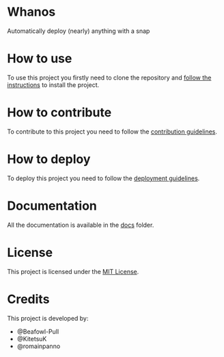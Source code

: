# Whanos
Automatically deploy (nearly) anything with a snap

# How to use
To use this project you firstly need to clone the repository and [follow the instructions](./docs/INSTALL.md) to install the project.

# How to contribute
To contribute to this project you need to follow the [contribution guidelines](./docs/CONTRIBUTING.md).

# How to deploy
To deploy this project you need to follow the [deployment guidelines](./docs/DEPLOYMENT.md).

# Documentation
All the documentation is available in the [docs](./docs) folder.

# License
This project is licensed under the [MIT License](./LICENSE).

# Credits
This project is developed by:
- @Beafowl-Pull
- @KitetsuK
- @romainpanno